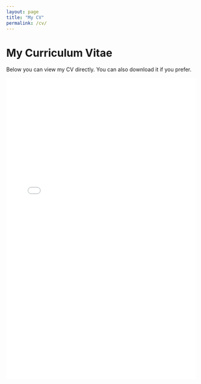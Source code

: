 ```yaml
---
layout: page
title: "My CV"
permalink: /cv/
---
```


# My Curriculum Vitae

Below you can view my CV directly. You can also download it if you prefer.

<iframe src="_site/resume/FabianSalgadoRoa_CV.pdf" width="100%" height="800px" style="border: none;">
  This browser does not support PDFs. Please download the PDF to view it:
  <a href="_site/resume/FabianSalgadoRoa_CV.pdf">Download CV</a>.
</iframe>



 

